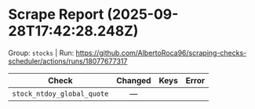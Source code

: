 # Scrape Report (2025-09-28T17:42:28.248Z)

Group: `stocks`  |  Run: https://github.com/AlbertoRoca96/scraping-checks-scheduler/actions/runs/18077677317

| Check | Changed | Keys | Error |
|---|:---:|:--|:--|
| `stock_ntdoy_global_quote` | — |  |  |
